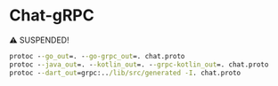 # Chat-gRPC

⚠️ SUSPENDED!

``` cmd
protoc --go_out=. --go-grpc_out=. chat.proto
protoc --java_out=. --kotlin_out=. --grpc-kotlin_out=. chat.proto
protoc --dart_out=grpc:../lib/src/generated -I. chat.proto
```
